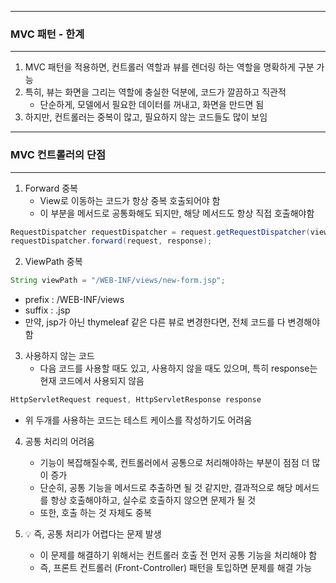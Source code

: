 -----
### MVC 패턴 - 한계
-----
1. MVC 패턴을 적용하면, 컨트롤러 역할과 뷰를 렌더링 하는 역할을 명확하게 구분 가능
2. 특히, 뷰는 화면을 그리는 역할에 충실한 덕분에, 코드가 깔끔하고 직관적
   - 단순하게, 모델에서 필요한 데이터를 꺼내고, 화면을 만드면 됨
3. 하지만, 컨트롤러는 중복이 많고, 필요하지 않는 코드들도 많이 보임

-----
### MVC 컨트롤러의 단점
-----
1. Forward 중복
   - View로 이동하는 코드가 항상 중복 호출되어야 함
   - 이 부분을 메서드로 공통화해도 되지만, 해당 메서드도 항상 직접 호출해야함
```java
RequestDispatcher requestDispatcher = request.getRequestDispatcher(viewPath);
requestDispatcher.forward(request, response);
```

2. ViewPath 중복
```java
String viewPath = "/WEB-INF/views/new-form.jsp";
```
  - prefix : /WEB-INF/views
  - suffix : .jsp
  - 만약, jsp가 아닌 thymeleaf 같은 다른 뷰로 변경한다면, 전체 코드를 다 변경해야 함

3. 사용하지 않는 코드
   - 다음 코드를 사용할 때도 있고, 사용하지 않을 때도 있으며, 특히 response는 현재 코드에서 사용되지 않음
```java
HttpServletRequest request, HttpServletResponse response
```
  - 위 두개를 사용하는 코드는 테스트 케이스를 작성하기도 어려움

4. 공통 처리의 어려움
   - 기능이 복잡해질수록, 컨트롤러에서 공통으로 처리해야하는 부분이 점점 더 많이 증가
   - 단순히, 공통 기능을 메서드로 추출하면 될 것 같지만, 결과적으로 해당 메서드를 항상 호출해야하고, 실수로 호출하지 않으면 문제가 될 것
   - 또한, 호출 하는 것 자체도 중복

6. 💡 즉, 공통 처리가 어렵다는 문제 발생
   - 이 문제를 해결하기 위해서는 컨트롤러 호출 전 먼저 공통 기능을 처리해야 함
   - 즉, 프론트 컨트롤러 (Front-Controller) 패턴을 토입하면 문제를 해결 가능
